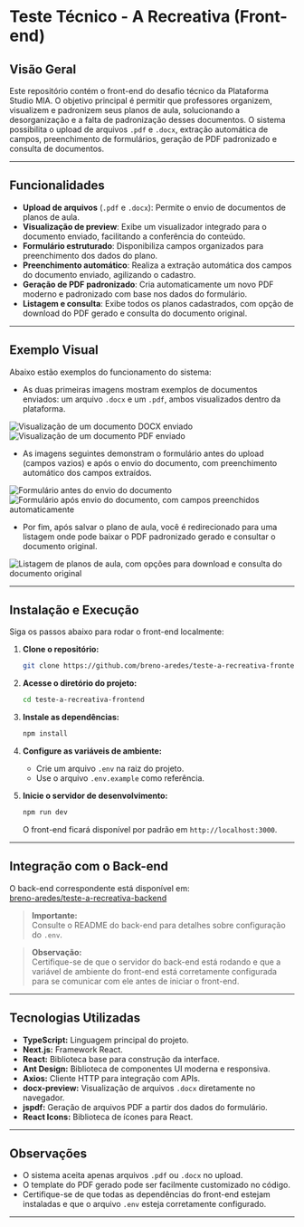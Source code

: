 # Teste Técnico - A Recreativa (Front-end)

## Visão Geral

Este repositório contém o front-end do desafio técnico da Plataforma Studio MIA. O objetivo principal é permitir que professores organizem, visualizem e padronizem seus planos de aula, solucionando a desorganização e a falta de padronização desses documentos. O sistema possibilita o upload de arquivos `.pdf` e `.docx`, extração automática de campos, preenchimento de formulários, geração de PDF padronizado e consulta de documentos.

---

## Funcionalidades

- **Upload de arquivos** (`.pdf` e `.docx`): Permite o envio de documentos de planos de aula.
- **Visualização de preview**: Exibe um visualizador integrado para o documento enviado, facilitando a conferência do conteúdo.
- **Formulário estruturado**: Disponibiliza campos organizados para preenchimento dos dados do plano.
- **Preenchimento automático**: Realiza a extração automática dos campos do documento enviado, agilizando o cadastro.
- **Geração de PDF padronizado**: Cria automaticamente um novo PDF moderno e padronizado com base nos dados do formulário.
- **Listagem e consulta**: Exibe todos os planos cadastrados, com opção de download do PDF gerado e consulta do documento original.

---

## Exemplo Visual

Abaixo estão exemplos do funcionamento do sistema:

- As duas primeiras imagens mostram exemplos de documentos enviados: um arquivo `.docx` e um `.pdf`, ambos visualizados dentro da plataforma.

![Visualização de um documento DOCX enviado](/public/docs.png)
![Visualização de um documento PDF enviado](/public/pdf.png)

- As imagens seguintes demonstram o formulário antes do upload (campos vazios) e após o envio do documento, com preenchimento automático dos campos extraídos.

![Formulário antes do envio do documento](/public/img1.png)
![Formulário após envio do documento, com campos preenchidos automaticamente](/public/img2.png)

- Por fim, após salvar o plano de aula, você é redirecionado para uma listagem onde pode baixar o PDF padronizado gerado e consultar o documento original.

![Listagem de planos de aula, com opções para download e consulta do documento original](/public/img3.png)

---

## Instalação e Execução

Siga os passos abaixo para rodar o front-end localmente:

1. **Clone o repositório:**

   ```bash
   git clone https://github.com/breno-aredes/teste-a-recreativa-frontend.git
   ```

2. **Acesse o diretório do projeto:**

   ```bash
   cd teste-a-recreativa-frontend
   ```

3. **Instale as dependências:**

   ```bash
   npm install
   ```

4. **Configure as variáveis de ambiente:**

   - Crie um arquivo `.env` na raiz do projeto.
   - Use o arquivo `.env.example` como referência.

5. **Inicie o servidor de desenvolvimento:**

   ```bash
   npm run dev
   ```

   O front-end ficará disponível por padrão em `http://localhost:3000`.

---

## Integração com o Back-end

O back-end correspondente está disponível em:  
[breno-aredes/teste-a-recreativa-backend](https://github.com/breno-aredes/teste-a-recreativa-backend)

> **Importante:**  
> Consulte o README do back-end para detalhes sobre configuração do `.env`.

> **Observação:**  
> Certifique-se de que o servidor do back-end está rodando e que a variável de ambiente do front-end está corretamente configurada para se comunicar com ele antes de iniciar o front-end.

---

## Tecnologias Utilizadas

- **TypeScript:** Linguagem principal do projeto.
- **Next.js:** Framework React.
- **React:** Biblioteca base para construção da interface.
- **Ant Design:** Biblioteca de componentes UI moderna e responsiva.
- **Axios:** Cliente HTTP para integração com APIs.
- **docx-preview:** Visualização de arquivos `.docx` diretamente no navegador.
- **jspdf:** Geração de arquivos PDF a partir dos dados do formulário.
- **React Icons:** Biblioteca de ícones para React.

---

## Observações

- O sistema aceita apenas arquivos `.pdf` ou `.docx` no upload.
- O template do PDF gerado pode ser facilmente customizado no código.
- Certifique-se de que todas as dependências do front-end estejam instaladas e que o arquivo `.env` esteja corretamente configurado.

---

